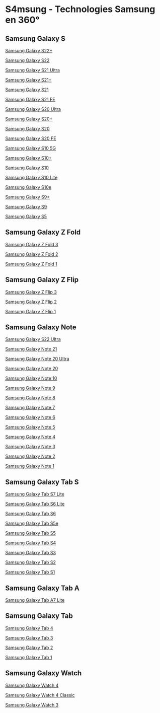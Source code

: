 # S4msung - Technologies Samsung en 360°


Samsung Galaxy S
-----------------
[Samsung Galaxy S22+](http://is.gd/OCl3Je)

[Samsung Galaxy S22](http://is.gd/y09NeO)

[Samsung Galaxy S21 Ultra](http://is.gd/NseGjH)

[Samsung Galaxy S21+](http://is.gd/ezid0d)

[Samsung Galaxy S21](http://is.gd/9vEMso)

[Samsung Galaxy S21 FE](http://is.gd/az9pRf)

[Samsung Galaxy S20 Ultra](http://is.gd/HeDGjv)

[Samsung Galaxy S20+](http://is.gd/Gir4Ln)

[Samsung Galaxy S20](http://is.gd/0i8vno)

[Samsung Galaxy S20 FE](http://is.gd/yHM9Yd)

[Samsung Galaxy S10 5G](http://is.gd/8ppOUw)

[Samsung Galaxy S10+](http://is.gd/RBzN6y)

[Samsung Galaxy S10](http://is.gd/ljDimy)

[Samsung Galaxy S10 Lite](http://is.gd/tSK8QF)

[Samsung Galaxy S10e](http://is.gd/2KdbgH)

[Samsung Galaxy S9+](http://is.gd/xuaJvw)

[Samsung Galaxy S9](http://is.gd/wNJh1M)

[Samsung Galaxy S5](http://is.gd/kCZEpN)


Samsung Galaxy Z Fold
----------------------
[Samsung Galaxy Z Fold 3](http://is.gd/Aceoh5)

[Samsung Galaxy Z Fold 2](http://is.gd/evaMoy)

[Samsung Galaxy Z Fold 1](https://raw.githubusercontent.com/N0ub4x/S4msung/main/404.png)


Samsung Galaxy Z Flip
----------------------
[Samsung Galaxy Z Flip 3](http://is.gd/VqKTJn)

[Samsung Galaxy Z Flip 2](https://raw.githubusercontent.com/N0ub4x/S4msung/main/404.png)

[Samsung Galaxy Z Flip 1](http://is.gd/I7h77G)


Samsung Galaxy Note
--------------------
[Samsung Galaxy S22 Ultra](http://is.gd/CXTVLm)

[Samsung Galaxy Note 21](https://raw.githubusercontent.com/N0ub4x/S4msung/main/404.png)

[Samsung Galaxy Note 20 Ultra](http://is.gd/qOEF2z)

[Samsung Galaxy Note 20](http://is.gd/h9OyDm)

[Samsung Galaxy Note 10](http://is.gd/1ydjHz)

[Samsung Galaxy Note 9](http://is.gd/GxQkkX)

[Samsung Galaxy Note 8](http://is.gd/f5QSOF)

[Samsung Galaxy Note 7](http://is.gd/17pmrk)

[Samsung Galaxy Note 6](https://raw.githubusercontent.com/N0ub4x/S4msung/main/404.png)

[Samsung Galaxy Note 5](http://is.gd/4CYWDx)

[Samsung Galaxy Note 4](http://is.gd/W7fmwH)

[Samsung Galaxy Note 3](http://is.gd/3DNNQa)

[Samsung Galaxy Note 2](http://is.gd/GjEBz9)

[Samsung Galaxy Note 1](http://is.gd/ScAbFK)


Samsung Galaxy Tab S
---------------------
[Samsung Galaxy Tab S7 Lite](http://is.gd/o5Uksd)

[Samsung Galaxy Tab S6 Lite](http://is.gd/umTqex)

[Samsung Galaxy Tab S6](http://is.gd/Z7U9oi)

[Samsung Galaxy Tab S5e](http://is.gd/iIs0S6)

[Samsung Galaxy Tab S5](http://is.gd/oz7ei7)

[Samsung Galaxy Tab S4](http://is.gd/a0kSZO)

[Samsung Galaxy Tab S3](http://is.gd/SEQlqo)

[Samsung Galaxy Tab S2](http://is.gd/6kwSRL)

[Samsung Galaxy Tab S1](http://is.gd/DWmBhy)


Samsung Galaxy Tab A
---------------------
[Samsung Galaxy Tab A7 Lite](http://is.gd/mQv2au)


Samsung Galaxy Tab
-------------------
[Samsung Galaxy Tab 4](http://is.gd/l9oZZO)

[Samsung Galaxy Tab 3](http://is.gd/nGye2W)

[Samsung Galaxy Tab 2](http://is.gd/h0UHU0)

[Samsung Galaxy Tab 1](http://is.gd/CC28aF)


Samsung Galaxy Watch
---------------------
[Samsung Galaxy Watch 4](https://360.hum3d.com/view/223089/)

[Samsung Galaxy Watch 4 Classic](https://360.hum3d.com/view/223094/)

[Samsung Galaxy Watch 3](https://360.hum3d.com/view/216156/)
